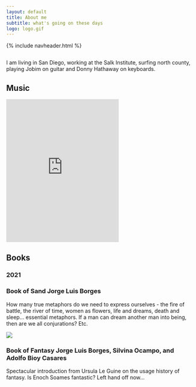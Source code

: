 ```yaml
---
layout: default
title: About me 
subtitle: what's going on these days
logo: logo.gif
---
```


{% include navheader.html %}


  <div class="wrapper" style="align-content: center;">
      <p>I am living in San Diego, working at the Salk Institute, surfing north county, playing Jobim on guitar and Donny Hathaway on keyboards.</p>
      <h2>Music</h2>
      <iframe src="https://open.spotify.com/embed/playlist/37i9dQZF1EM4cYFHtXbBdO" width="300" height="380" frameborder="0" allowtransparency="true" allow="encrypted-media"></iframe>
      <h2>Books</h2>
      <h3>2021</h3>
      <div class="feature">        
        <div class="feature__item">
          <h3 class="section__title">Book of Sand <span style=""font-weight: lighter; color:#666666;">Jorge Luis Borges</span></h3>
          <p>How many true metaphors do we need to express ourselves - the fire of battle, the river of time, women as flowers, life and dreams, death and sleep... essential metaphors. If a man can dream another man into being, then are we all conjurations? Etc. </p>
        </div>
        <div class="feature__item">
          <img src="{{ site.baseurl }}/images/borgesbookoffantasy.jpg" />
          <h3 class="section__title">Book of Fantasy <span style=""font-weight: lighter; color:#666666;">Jorge Luis Borges, Silvina Ocampo, and Adolfo Bioy Casares</span></h3>
          <p>Spectacular introduction from Ursula Le Guine on the usage history of fantasy. Is Enoch Soames fantastic? Left hand off now... </p>
        </div>
      </div>
  </div>
  <div style="height:100px;"></div>